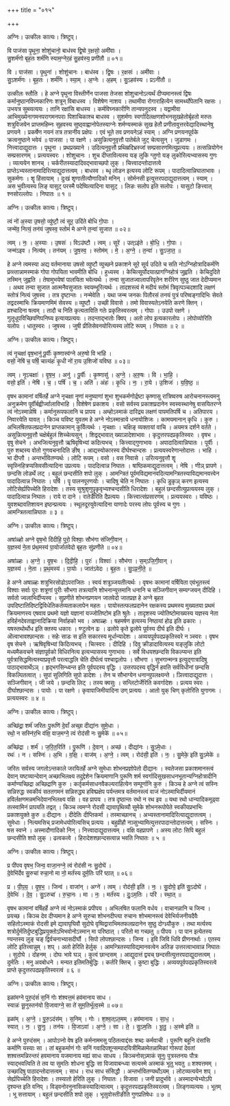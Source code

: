 +++
title = "०१५"

+++


अग्निः। उत्कीलः कात्यः। त्रिष्टुप्।

वि पाज॑सा पृ॒थुना॒ शोशु॑चानो॒ बाध॑स्व द्वि॒षो र॒क्षसो॒ अमी॑वाः ।  
सु॒शर्म॑णो बृह॒तः शर्म॑णि स्याम॒ग्नेर॒हं सु॒हव॑स्य॒ प्रणी॑तौ ॥ ०१॥

वि । पाज॑सा । पृ॒थुना॑ । शोशु॑चानः । बाध॑स्व । द्वि॒षः । र॒क्षसः॑ । अमी॑वाः ।  
सु॒ऽशर्म॑णः । बृ॒ह॒तः । शर्म॑णि । स्या॒म् । अ॒ग्नेः । अ॒हम् । सु॒ऽहव॑स्य । प्रऽनी॑तौ ॥

उत्कीलः स्तौति । हे अग्ने पृथुना विस्तीर्णेन पाजसा तेजसा शोशुचानोऽत्यर्थं दीप्यमानस्त्वं द्विषः कर्मानुष्ठानविघ्नकारिणः शत्रून् विबाधस्व । विशेषेण नाशय । तथामीवा रोगाराहित्येन सामर्थ्योपेतानि रक्षसः । उभयत्र सुब्व्यत्ययः । तानि रक्षांसि बाधस्य । कर्मविघ्नकारीणि तान्यपनुदस्व । यद्वामीवा आभिमुख्येनागमनपरागमनपराः पिशाचिकाश्च बाधस्व । सुशर्मणः स्वर्गादिलक्षणशोभनसुखहेतोर्बृहतो मरुतः शत्रुविजयेन प्राप्तमहिम्नः सुहवस्य सुष्ठ्वाह्वानोपेतस्याग्नेः शर्मण्यस्माकं सुख हेतौ प्रणीतावुत्तरवेद्यादिस्थानेषु प्रणयने । प्रकर्षेण नयनं तत्र तत्रानीय प्रक्षेपः । एवं भूते तव प्रणयनेऽहं स्याम् । अग्नि प्रणयनपूर्वके क्रत्वनुष्ठाने भवेयं ॥ पाजसा । पा रक्षणे । असुन्नित्यनुवृत्तौ पातेर्बले जुट् चेत्यसुन् । जुडागमः । नित्त्वादाद्युदात्तः । पृथुना । प्रथप्रख्याने । उदित्यनुवृत्तौ प्रथिम्रदिभ्रस्जां सम्प्रसारणमित्युप्रत्ययः । तत्सन्नियोगेन सम्प्रसारणम् । प्रत्ययस्वरः । शोशुचानः । शुच दीप्तावित्यस्य यङ् लुकि ग्तुणो यङ् लुकोरित्यभ्यासस्य गुणः । व्यत्ययेन शानच् । चर्करीतस्यादादिवद्भावाच्छपो लुक् । चित्त्वादन्तोदात्तत्वे प्राप्तेऽभ्यस्तानामादिरित्याद्युदात्तत्वम् । बाधस्व । ब्धृ लोडन इत्यस्य लोटि रूपम् । पादादित्वान्निघाताभावः । सुकर्मणः । शॄ हिंसायाम् । दुःखं शृणातीत्यौणादिको मनिन् । सोर्मनसी इत्युत्तरपदाद्युदात्तत्वम् । स्याम् । अस भुवीत्यस्य लिङ् यासुट् परस्मै पदेष्वित्यादिना यासुट् । लिङः सलोप इति सलोपः । यासुटो ङित्त्वात् श्नसोरल्लोपः । निघातः ॥ १ ॥

अग्निः। उत्कीलः कात्यः। त्रिष्टुप्।

त्वं नो॑ अ॒स्या उ॒षसो॒ व्यु॑ष्टौ॒ त्वं सूर॒ उदि॑ते बोधि गो॒पाः ।  
जन्मे॑व॒ नित्यं॒ तन॑यं जुषस्व॒ स्तोमं॑ मे अग्ने त॒न्वा॑ सुजात ॥ ०२॥

त्वम् । नः॒ । अ॒स्याः । उ॒षसः॑ । विऽउ॑ष्टौ । त्वम् । सूरे॑ । उत्ऽइ॑ते । बो॒धि॒ । गो॒पाः ।  
जन्म॑ऽइव । नित्य॑म् । तन॑यम् । जु॒ष॒स्व॒ । स्तोम॑म् । मे॒ । अ॒ग्ने॒ । त॒न्वा॑ । सु॒ऽजा॒त॒ ॥

हे अग्ने त्वमस्या अद्य वर्तमानाया उषसो व्युष्टौ व्युच्छने प्रकाशने सूरे सूर्य उदिते च सति नोऽग्निहोत्रादिकर्मणि प्रव्त्त्तान्नामस्माकं गोपा गोपयिता भावमीति बोधि । हुध्यस्व । केचित्सूर्योदयात्प्रागग्निहोत्रं जुह्वति । केचिदुदिते तस्मिन् जुह्वति । तेषामुभयेषां पालयिता भवेत्यर्थः । तन्वा सुजातज्वालापरिवृतेन शरीरेण सुष्ठु जात देदीप्यमान । अथव तन्वा सुजात आत्मनैवसुजातः स्वयम्भूरित्यर्थः । तादशस्त्वं मे मदीयं स्तोमं त्रिवृत्पञ्चदशादि लक्षणं स्तोत्रं नित्यं जुषस्व । तत्र दृष्टान्तः । नन्मेवेति । यथा जन्म जनकः पितौरसं तनयं पुत्रं परिष्वङ्गादिभिः सेवते तद्वदस्माभिः क्रियमाणमिमं सेवस्य ॥ व्युष्टौ । उच्छी विवासे । तमो विवास्यतेऽनयेति करणे क्तिन् । व्रश्चादिना षत्वम् । तादौ च निति कृत्यताविति गतेः प्रकृतिस्वरत्वम् । गोपाः । उउपो रक्षणे । गुलूधूपविच्छिपणिपनिघ्य इत्यायप्रत्ययः । तदन्ताद्भातोः क्विप् । अतो लोप इत्यकारलोपः । लोपोव्योरिति यलोपः । धातुस्वरः । जुषस्व । जुषी प्रीतिसेवनयोरित्यस्य लोटि रूपम् । निघातः ॥ २ ॥

अग्निः। उत्कीलः कात्यः। त्रिष्टुप्।

त्वं नृ॒चक्षा॑ वृष॒भानु॑ पू॒र्वीः कृ॒ष्णास्व॑ग्ने अरु॒षो वि भा॑हि ।  
वसो॒ नेषि॑ च॒ पर्षि॒ चात्यंहः॑ कृ॒धी नो॑ रा॒य उ॒शिजो॑ यविष्ठ ॥ ०३॥

त्वम् । नृ॒ऽचक्षाः॑ । वृ॒ष॒भ॒ । अनु॑ । पू॒र्वीः । कृ॒ष्णासु॑ । अ॒ग्ने॒ । अ॒रु॒षः । वि । भा॒हि॒ ।  
वसो॒ इति॑ । नेषि॑ । च॒ । पर्षि॑ । च॒ । अति॑ । अंहः॑ । कृ॒धि । नः॒ । रा॒ये । उ॒शिजः॑ । य॒वि॒ष्ठ॒ ॥

वृषभ कामानां वर्षितर्हे अग्ने नृचक्षा नॄणां मनुष्याणां शुभा शुभकर्मणोर्द्रष्टा कृष्णासु रात्रिष्वरुष आरोचनानस्त्वमनु अनुक्रमेण पूर्वीर्बह्वीर्ज्वालाविभाहि । विशेषेण प्रकाशय । वसो सर्वस्य प्रकाशप्रदानेन स्वस्वस्थानेषु वासयितरग्ने त्वं नोऽस्मान्नेषि । कर्मानुरूपफलानि च प्रापय । अम्होऽस्माकं दारिद्र्य लक्षणं पापमतिपर्षि च । अतिपारय । निवारयेति यावत् । किञ्च यविष्ट युवतम हे अग्ने नोऽस्मान्राये धनायोशिजः । कामयमानान् कृधि । कुरु । अभिलषितफलप्रदानेन प्राप्तकामान् कुर्वित्यर्थः । नृचक्षाः । चक्षिङ् व्यक्तायां वाचि । अयमत्र दर्शने वर्तते । असुन्नित्यनुवृत्तौ चक्षेर्बहुलं शिच्चेत्यसुन् । शिद्वद्भावात् ख्याञादेशाभावः । कृदुत्तरपदप्रकृतिस्वरः । वृषभ । वृषु सेचने । अभजित्यनुवृत्तौ ऋषिवृषिभ्यां कदित्यभच् । कित्त्वाद्गुणाभावः । अपादादित्वान्निघातः । पूर्वीः । पुरु शब्दस्य वोतो गुणवचनादिति ङीष् । आद्यस्योकारस्य दीर्घश्चान्दसः । प्रत्ययस्वरेणान्तोदात्तः । भाहि । भा दीप्तौ । अन्तर्भावितण्यर्थः । लोटि रूपम् । वसो । वस निवासे । उरित्यनुवृत्तौ शॄ स्वृस्निहित्रप्यसिवसीत्यादिना उप्रत्ययः । पाददित्वान्न निघातः । षाष्ठिकमाद्युदात्तत्वम् । नेषि । णीञ् प्रापणे । छन्दसि लोडर्थे लट् । बहुलं छन्दसीति शपो लुक् । आमन्त्रितं पूर्वमविद्यमानवदित्यामन्त्रितस्याविद्यमानवत्त्वेन पादादित्वान्न निघातः । पर्षि । पॄ पालनपूरणयोः । चादिषु चेति न निघातः । कृधि डुकृञ् करण इत्यस्य लोटिसेर्ह्यपिच्चेति हिरादेशः । तस्य सुश्रुशृणुपॄकृवृभ्यश्चन्दसीति धिरादेशः । बहुलं छन्दसीत्युप्रत्ययस्य लुक् । पादादित्वान्न निघातः । राये रा दाने । रातेर्डैरिति दैप्रत्ययः । कित्त्वात्संप्रसारणम् । प्रत्ययस्वरः । यविष्ठः । युवशब्दावतिशायन इष्ठन्प्रत्ययः । स्थूलदूरयुवेत्यादिना याणादेः परस्य लोपः पूर्वस्य च गुणः । आमन्त्रितत्वान्निघातः ॥ ३ ॥

अग्निः। उत्कीलः कात्यः। त्रिष्टुप्।

अषा॑ळ्हो अग्ने वृष॒भो दि॑दीहि॒ पुरो॒ विश्वाः॒ सौभ॑गा संजिगी॒वान् ।  
य॒ज्ञस्य॑ ने॒ता प्र॑थ॒मस्य॑ पा॒योर्जात॑वेदो बृह॒तः सु॑प्रणीते ॥ ०४॥

अषा॑ळ्हः । अ॒ग्ने॒ । वृ॒ष॒भः । दि॒दी॒हि॒ । पुरः॑ । विश्वाः॑ । सौभ॑गा । स॒म्ऽजि॒गी॒वान् ।  
य॒ज्ञस्य॑ । ने॒ता । प्र॒थ॒मस्य॑ । पा॒योः । जात॑ऽवेदः । बृ॒ह॒तः । सु॒ऽप्र॒नी॒ते॒ ॥

हे अग्ने अषाळ्हः शत्रुभिरसोढोऽपराजितः । स्वयं शत्रूञ्जयतीत्यर्थः । वृषभः कामानां वर्षियिता एवंभूतस्त्वं विश्वाः सर्वाः पुरः शत्रूणां पुरीः सौभगा तत्रत्यानि शोभनान्युत्तमानि धनानि च सञ्जिगीवान् सम्यग्जयन् दीदिहि । सर्वतो ज्वलाभिर्दीप्यस्व । सुप्रणीते शोभनप्रणयन जातवेदो जातप्रज्ञ हे अग्ने बृहत उपदिष्टातिदिष्टद्विविधेतिकर्तव्यताकलापेन महतः । पायोस्तत्फलप्रदानेन रक्षकस्य प्रथमस्य मुख्यतया प्रथमं क्रियमाणस्य एषवाव प्रथमो यज्ञो यज्ञानां यज्जोतिष्टोम इति श्रुतेः । तादृशस्य ज्योतिष्टोमाख्यस्य यज्ञस्य नेता हविर्हनदेवताह्वानादिक्रिया निर्वाहको भव । अषाळ्हः । षहमर्षण इत्यस्य निष्ठायां होढ इति ढकारः । यषस्तथोर्थोध इति क्तस्य धकारः । ष्ग्टुत्वेन ढः । ढलोपे कृते ढ्रलोपे पूर्वस्य दीर्घ इति दीर्घः । ऒत्वाभावश्छान्दसः । सहेः साडः स इति सकारस्य मूर्धान्यादेशः । अव्ययपूर्वपदप्रकृतिस्वरे न ञ्स्वरः । वृषभ वृष सेचने । ऋषिवृषिभ्यां किदित्यभच् । चित्स्वरः । दीदिहि । दिवु क्रीडादावित्यस्य यङ्लुकि लोटो मध्यमैकवचने संज्ञापूर्वको विधिरनित्य इत्यभ्यासस्य गुणाभावः । सर्वे विधयश्छन्दसि विकल्प्यन्त इति पूर्वत्रासिद्धमित्यस्याप्रवृत्तौ परत्वाद्धलि चेति दीर्घत्वं पश्चाद्वलोपः । सौभगा । सुभगान्मन्त्र इत्युद्गात्रादिषु पाठाद्भावार्थेऽञ् । हृद्भगसिन्ध्वन्त इति पूर्वपदस्य वृद्धिः । उत्तरपदस्य वृद्धिर्न हवति सर्वविधीनां छन्दसि विकल्पितत्वात् । सुपां सुलिगिति सुपो डादेशः । तेन च सौभाग्येन धनान्युपलक्ष्यन्ते । ञित्त्वादाद्युदात्तः । सञ्जिगीवान् । जी जये । छन्दसि लिट् । तस्य क्वसुः । सन्लिटोर्जेरिति कवर्गादेशः । प्रत्यय स्वरः । दीर्घाश्छान्दसः । पायोः । पा रक्षणे । कृवापाजिमीयादिना उण् प्रत्ययः । आतो युक् चिण् कृतोरिति युगागमः । प्रत्ययस्वरः ॥ ४ ॥

अग्निः। उत्कीलः कात्यः। त्रिष्टुप्।

अच्छि॑द्रा॒ शर्म॑ जरितः पु॒रूणि॑ दे॒वाँ अच्छा॒ दीद्या॑नः सुमे॒धाः ।  
रथो॒ न सस्नि॑र॒भि व॑क्षि॒ वाज॒मग्ने॒ त्वं रोद॑सी नः सु॒मेके॑ ॥ ०५॥

अच्छि॑द्रा । शर्म॑ । ज॒रि॒त॒रिति॑ । पु॒रूणि॑ । दे॒वान् । अच्छ॑ । दीद्या॑नः । सु॒ऽमे॒धाः ।  
रथः॑ । न । सस्निः॑ । अ॒भि । व॒क्षि॒ । वाज॑म् । अ॒ग्ने॒ । त्वम् । रोद॑सी॒ इति॑ । नः॒ । सु॒मेके॒ इति॑ सु॒ऽमेके॑ ॥

जरितः सर्वस्य जगतोऽन्तकाले जरयितर्हे अग्ने सुमेधाः शोभनप्रज्ञोपेतो दीद्यानः । स्वतेजसा प्रकाशमानस्त्वं देवान् यष्टव्यान्देवान् अच्छाभिलक्ष्य तदुद्देशेन क्रियमाणानि पुरूणि शर्म स्वर्गादिसुखसाधनभूतान्यग्निहोत्रादीनि कर्माण्यच्छिद्रा अच्छिद्राणि कुरु । कर्तृकर्मसाधनवैकल्यराहित्येन सम्पूर्णानि कुरु । किञ्च हे अग्ने त्वं सस्निः सन्निरुद्धः स्वकीयं सततगमनं सन्निरुद्ध्य हविष्प्रक्षेप पर्यन्तमत्र वर्तमानस्त्वं वाजं नोऽस्माभिर्दीयमानं हविर्लक्षणमन्नमभिदेवानभिलक्ष्य वक्षि । वह प्रापय । तत्र दृष्ठान्तः रथो न रथ इव ॥ यथा रथो धान्यादिकमूढ्वा तत्स्वामिनं प्रापयति तद्वत् । किञ्च त्वमग्ने रोदसी द्यावापृथिव्यौ सुमेके शोभनरूपोपेते स्वकीयप्रभाभिः प्रकाशयुक्ते कुरु ॥ दीद्यानः । दीदेतिः दीप्तिकर्मा । तस्माच्छानच् । अभ्यस्तानामादिरित्याद्युदात्तत्वम् । सुमेधाः । नित्यमसिच् प्रजामेधयोरित्यसिच् प्रत्ययः । बहुव्रीहौ नञ्सुभ्यामित्युत्तरपादान्तोदात्तत्वम् । सस्निः । षस स्वप्ने । अस्मादौणादिको निन् । नित्त्वादाद्युदात्तत्वम् । वक्षि वहप्रापणे । अस्य लोटः सिपि बहुलं छन्दसीति शपो लुक् । ढत्वकत्वे । हिरादेशश्छान्दसत्वान्न भवति निघातः ॥ ५ ॥

अग्निः। उत्कीलः कात्यः। त्रिष्टुप्।

प्र पी॑पय वृषभ॒ जिन्व॒ वाजा॒नग्ने॒ त्वं रोद॑सी नः सु॒दोघे॑ ।  
दे॒वेभि॑र्देव सु॒रुचा॑ रुचा॒नो मा नो॒ मर्त॑स्य दुर्म॒तिः परि॑ ष्ठात् ॥ ०६॥

प्र । पी॒प॒य॒ । वृ॒ष॒भ॒ । जिन्व॑ । वाजा॑न् । अग्ने॑ । त्वम् । रोद॑सी॒ इति॑ । नः॒ । सु॒दोघे॒ इति॑ सु॒ऽदोघे॑ ।  
दे॒वेभिः॑ । दे॒व॒ । सु॒ऽरुचा॑ । रु॒चा॒नः । मा । नः॒ । मर्त॑स्य । दुः॒ऽम॒तिः । परि॑ । स्था॒त् ॥

वृषभ कामानां वर्षिहर्हे अग्ने त्वं नोऽस्माकं प्रपीपय । अभिलषित फलानि वर्धय । वाचानन्नानि च जिन्व । प्रयच्छ । किञ्च देव दीप्यमान हे अग्ने सुरुचा शोभनदीप्त्या रुचानः शोभमानस्त्वं देवेभिर्यजनीयदैवैः सहितोऽस्माकं रोदसी इमे द्यावापृघिवौ सुदोघे वृष्विद्वाराभिमतफलप्रदानेन सुष्ठु दोग्ध्र्यौकुरु । तथा मर्त्यस्य शत्रोर्दुर्मतिर्दुष्टबुद्धिप्रयुक्तोऽभिभवोनोऽस्मान् मा परिष्ठात् । परितो मा गच्छतु ॥ पीपय । पा पान इत्येतस्य ण्यन्तस्य लुङ् चङ् द्विर्वचनाभ्यासदीर्घौ । सिपो लोपश्छान्दसः । जिन्व । इवि जिवि धिवि प्रीणनार्थाः । एतस्य लोटि इतित्त्वान्नुम् । शप् । अतो हेरिति हेर्लुक् । आमन्त्रितस्याविद्यमानवत्वेन अतिङ उत्तरत्वाभावान्न निघातः । सुदोघे । दोहनम् । दोघः भावे घञ् । कुत्वं छान्दसम् । आद्युदात्तं द्व्यच् छन्दसीत्युत्तरपदाद्युदात्तत्वम् । दुर्मतिः । मनु अवबोधने । मन्यत इतिमतिर्बुद्धिः । कर्तरि क्तिच् । कुष्टा बुद्धिः । अव्ययपूर्वपदप्रकृतिस्वरत्वे प्राप्ते कृदुत्तरपदप्रकृतिस्वरत्वं ॥ ६ ॥

अग्निः। उत्कीलः कात्यः। त्रिष्टुप्।

इळा॑मग्ने पुरु॒दंसं॑ स॒निं गोः श॑श्वत्त॒मं हव॑मानाय साध ।  
स्यान्नः॑ सू॒नुस्तन॑यो वि॒जावाग्ने॒ सा ते॑ सुम॒तिर्भू॑त्व॒स्मे ॥ ०७॥

इळा॑म् । अ॒ग्ने॒ । पु॒रु॒ऽदंस॑म् । स॒निम् । गोः । श॒श्व॒त्ऽत॒मम् । हव॑मानाय । सा॒ध॒ ।  
स्यात् । नः॒ । सू॒नुः । तन॑यः । वि॒जाऽवा॑ । अ॒ग्ने॒ । सा । ते॒ । सु॒ऽम॒तिः । भू॒तु॒ । अ॒स्मे इति॑ ॥

हे अग्ने पुरुदंसम् । आपोऽप्नो वेष इति कर्मनाममसु पठितत्वाद्दंसः शब्दः कर्मवाची । पुरूणि बहूनि दंसांसि कर्माणि यस्याः सा । तां बहुकर्माणं गोः सनिं गवादिपशून्सम्पादयित्रीमिळामेतन्नामिकां गोरूपां देवतां शश्वत्तमन्निरन्तरं हवमानाय यजमानाय मह्यं साधः साधय । किञ्चनोस्ऽमाकं सूनुः पुत्रस्तनयः पौत्रः स्याद्भवत्विति ते तव या सुमतिः शोधना बुद्धिः सा विजावाबन्ध्या सत्यस्मे अस्माकं भूतु भवतु ॥ शश्वत्तमम् । उच्छादिषु पाठादन्तोदात्तत्वम् । साध । राध साध संसिद्धौ । अन्तर्भावितण्यर्थोऽयम् । लोटव्यत्ययेन शप् । सेर्ह्यपिच्चेति हिरादेशः । तस्यातो हेरिति लुक् । निघातः । विजावा । जनी प्रादुर्भावे । अस्मादन्येभ्योऽपि दृश्यन्त इति वनिप् । विड्वनोरनुनासिकस्यादित्यात्वम् । कृदुत्तरपदप्रकृतिस्वरत्वम् । लिङ्गव्यत्ययः । भूतम् । भू सत्तायाम् । बहुलं छन्दसीति शपो लुक् । भूसुवोस्तीङीति गुणप्रतिषेधः ॥ ७ ॥